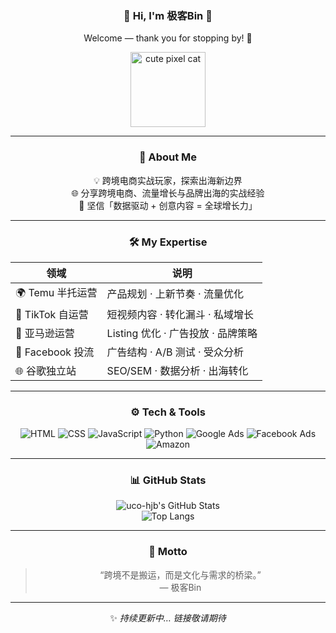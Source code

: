 <div align="center">

### 👋 Hi, I'm 极客Bin 🚀  
Welcome — thank you for stopping by! 🎉  

<img src="https://raw.githubusercontent.com/uco-hjb/uco-hjb/main/assets/pixel-cat-small.gif" width="120" alt="cute pixel cat" />  

---

### 🧭 About Me  
💡 跨境电商实战玩家，探索出海新边界  
🌐 分享跨境电商、流量增长与品牌出海的实战经验  
🧠 坚信「数据驱动 + 创意内容 = 全球增长力」

---

### 🛠️ My Expertise  
| 领域 | 说明 |
|------|------|
| 🌍 Temu 半托运营 | 产品规划 · 上新节奏 · 流量优化 |
| 💼 TikTok 自运营 | 短视频内容 · 转化漏斗 · 私域增长 |
| 🛒 亚马逊运营 | Listing 优化 · 广告投放 · 品牌策略 |
| 📢 Facebook 投流 | 广告结构 · A/B 测试 · 受众分析 |
| 🌐 谷歌独立站 | SEO/SEM · 数据分析 · 出海转化 |

---

### ⚙️ Tech & Tools  
![HTML](https://img.shields.io/badge/-HTML5-E34F26?logo=html5&logoColor=fff)
![CSS](https://img.shields.io/badge/-CSS3-1572B6?logo=css3&logoColor=fff)
![JavaScript](https://img.shields.io/badge/-JavaScript-F7DF1E?logo=javascript&logoColor=000)
![Python](https://img.shields.io/badge/-Python-3776AB?logo=python&logoColor=fff)
![Google Ads](https://img.shields.io/badge/-Google%20Ads-4285F4?logo=googleads&logoColor=fff)
![Facebook Ads](https://img.shields.io/badge/-Facebook%20Ads-1877F2?logo=facebook&logoColor=fff)
![Amazon](https://img.shields.io/badge/-Amazon-FF9900?logo=amazon&logoColor=000)

---

### 📊 GitHub Stats  
![uco-hjb's GitHub Stats](https://github-readme-stats.vercel.app/api?username=uco-hjb&show_icons=true&theme=tokyonight&hide_border=true)  
![Top Langs](https://github-readme-stats.vercel.app/api/top-langs/?username=uco-hjb&layout=compact&theme=tokyonight&hide_border=true)

---

### 💬 Motto  
> “跨境不是搬运，而是文化与需求的桥梁。”  
> — 极客Bin  

---

✨ *持续更新中… 链接敬请期待*  

</div>
